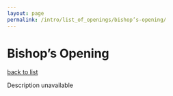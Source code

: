 ```yaml
---
layout: page
permalink: /intro/list_of_openings/bishop’s-opening/
---
```


# Bishop’s Opening

[back to list](..)

Description unavailable
